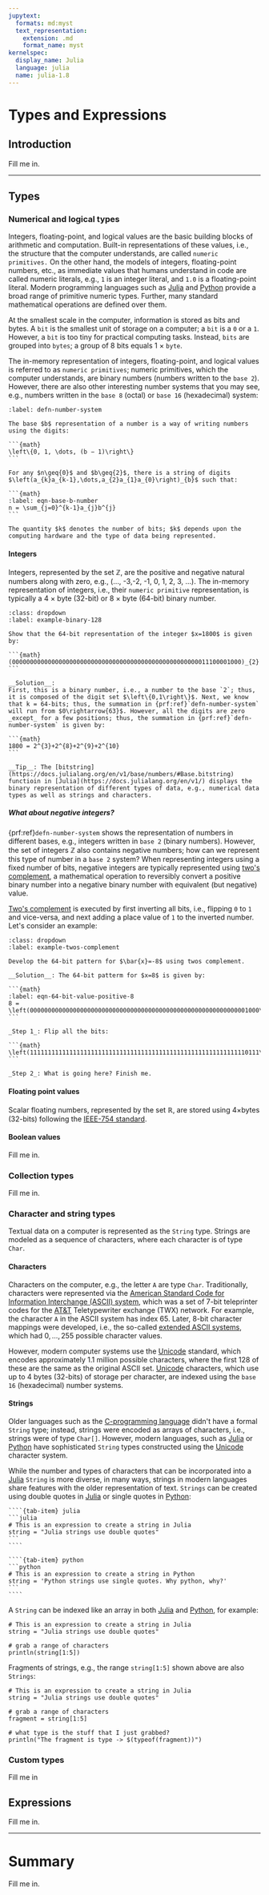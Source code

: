 ```yaml
---
jupytext:
  formats: md:myst
  text_representation:
    extension: .md
    format_name: myst
kernelspec:
  display_name: Julia
  language: julia
  name: julia-1.8
---
```


# Types and Expressions 

## Introduction
Fill me in. 

---

## Types

### Numerical and logical types
Integers, floating-point, and logical values are the basic building blocks of arithmetic and computation. Built-in representations of these values, i.e., the structure that the computer understands, are called `numeric primitives.` On the other hand, the models of integers, floating-point numbers, etc., as immediate values that humans understand in code are called numeric literals, e.g., `1` is an integer literal, and `1.0` is a floating-point literal. Modern programming languages such as [Julia](https://docs.julialang.org) and [Python](https://www.python.org) provide a broad range of primitive numeric types. Further, many standard mathematical operations are defined over them. 

At the smallest scale in the computer, information is stored as bits and bytes. A `bit` is the smallest unit of storage on a computer; a `bit` is a `0` or a `1`. However, a `bit` is too tiny for practical computing tasks. Instead, `bits` are grouped into `bytes`; a group of 8 bits equals  1 $\times$ `byte`.  

The in-memory representation of integers, floating-point, and logical values is referred to as `numeric primitives`; numeric primitives, which the computer understands, are binary numbers (numbers written to the `base 2`). However, there are also other interesting number systems that you may see, e.g., numbers written in the `base 8` (octal) or `base 16` (hexadecimal) system:

````{prf:definition} Base $b$ numbers
:label: defn-number-system

The base $b$ representation of a number is a way of writing numbers using the digits:

```{math}
\left\{0, 1, \dots, (b − 1)\right\}
```

For any $n\geq{0}$ and $b\geq{2}$, there is a string of digits $\left(a_{k}a_{k-1},\dots,a_{2}a_{1}a_{0}\right)_{b}$ such that:

```{math}
:label: eqn-base-b-number
n = \sum_{j=0}^{k-1}a_{j}b^{j}
```

The quantity $k$ denotes the number of bits; $k$ depends upon the computing hardware and the type of data being represented.
````


#### Integers
Integers, represented by the set $\mathbb{Z}$, are the positive and negative natural numbers along with zero, e.g., ($\dots$, -3,-2, -1, 0, 1, 2, 3, $\dots$). The in-memory representation of integers, i.e., their `numeric primitive` representation, is typically a 4 $\times$ byte (32-bit) or 8 $\times$ byte (64-bit) binary number.

````{prf:example} 64-bit integer
:class: dropdown
:label: example-binary-128

Show that the 64-bit representation of the integer $x=1800$ is given by:

```{math}
(0000000000000000000000000000000000000000000000000000011100001000)_{2}
```

__Solution__:
First, this is a binary number, i.e., a number to the base `2`; thus, it is composed of the digit set $\left\{0,1\right\}$. Next, we know that k = 64-bits; thus, the summation in {prf:ref}`defn-number-system` will run from $0\rightarrow{63}$. However, all the digits are zero _except_ for a few positions; thus, the summation in {prf:ref}`defn-number-system` is given by:

```{math}
1800 = 2^{3}+2^{8}+2^{9}+2^{10}
```

__Tip__: The [bitstring](https://docs.julialang.org/en/v1/base/numbers/#Base.bitstring) functioin in [Julia](https://docs.julialang.org/en/v1/) displays the binary representation of different types of data, e.g., numerical data types as well as strings and characters.
````

##### What about negative integers?
{prf:ref}`defn-number-system` shows the representation of numbers in different bases, e.g., integers written in `base 2` (binary numbers). However, the set of integers $\mathbb{Z}$ also contains negative numbers; how can we represent this type of number in a `base 2` system? When representing integers using a fixed number of bits, negative integers are typically represented using [two's complement](https://en.wikipedia.org/wiki/Two%27s_complement), a mathematical operation to reversibly convert a positive binary number into a negative binary number with equivalent (but negative) value.

[Two's complement](https://en.wikipedia.org/wiki/Two%27s_complement) is executed by first inverting all bits, i.e., flipping `0` to `1` and vice-versa, and next adding a place value of `1` to the inverted number. Let's consider an example:

````{prf:example} Two's complement
:class: dropdown
:label: example-twos-complement

Develop the 64-bit pattern for $\bar{x}=-8$ using twos complement. 

__Solution__: The 64-bit patterm for $x=8$ is given by:

```{math}
:label: eqn-64-bit-value-positive-8
8 = \left(0000000000000000000000000000000000000000000000000000000000001000\right)_{2}
```

_Step 1_: Flip all the bits:

```{math}
\left(1111111111111111111111111111111111111111111111111111111111110111\right)_{2}
```

_Step 2_: What is going here? Finish me.

````

#### Floating point values
Scalar floating numbers, represented by the set $\mathbb{R}$, are stored using 4$\times$bytes (32-bits) following the [IEEE-754 standard](https://en.wikipedia.org/wiki/IEEE_754).

#### Boolean values
Fill me in.

### Collection types
Fill me in.

### Character and string types
Textual data on a computer is represented as the `String` type. Strings are modeled as a sequence of characters, where each character is of type `Char`.

#### Characters
Characters on the computer, e.g., the letter `A` are type `Char`. Traditionally, characters were represented via the [American Standard Code for Information Interchange (ASCII) system](https://en.wikipedia.org/wiki/ASCII), which was a set of 7-bit teleprinter codes for the [AT&T](https://www.att.com) Teletypewriter exchange (TWX) network. For example, the character `A` in the ASCII system has index 65. Later, 8-bit character mappings were developed, i.e., the so-called [extended ASCII systems](https://en.wikipedia.org/wiki/Extended_ASCII), which had $0,\dots,255$ possible character values.

However, modern computer systems use the [Unicode](https://en.wikipedia.org/wiki/Unicode) standard, which encodes approximately 1.1 million possible characters, where the first 128 of these are the same as the original ASCII set. [Unicode](https://en.wikipedia.org/wiki/Unicode) characters, which use up to 4 bytes (32-bits) of storage per character, are indexed using the `base 16` (hexadecimal) number systems.

#### Strings
Older languages such as the [C-programming language](https://en.wikipedia.org/wiki/C_(programming_language)) didn't have a formal `String` type; instead, strings were encoded as arrays of characters, i.e., strings were of type `Char[]`. However, modern languages, such as 
[Julia](https://docs.julialang.org) or [Python](https://www.python.org) have sophisticated `String` types constructed using the [Unicode](https://en.wikipedia.org/wiki/Unicode) character system. 

While the number and types of characters that can be incorporated into a [Julia](https://docs.julialang.org) `String` is more diverse, in many ways, strings in modern languages share features with the older representation of text. `Strings` can be created using double quotes in [Julia](https://docs.julialang.org) or single quotes in [Python](https://www.python.org):


`````{tab-set}
````{tab-item} julia
```julia
# This is an expression to create a string in Julia
string = "Julia strings use double quotes"
```
````

````{tab-item} python
```python
# This is an expression to create a string in Python
string = 'Python strings use single quotes. Why python, why?'
```
````
`````

A `String` can be indexed like an array in both [Julia](https://docs.julialang.org) and  [Python](https://www.python.org), for example:

```{code-cell} julia
# This is an expression to create a string in Julia
string = "Julia strings use double quotes"

# grab a range of characters
println(string[1:5])
```

Fragments of strings, e.g., the range `string[1:5]` shown above are also `Strings`:

```{code-cell} julia
# This is an expression to create a string in Julia
string = "Julia strings use double quotes"

# grab a range of characters
fragment = string[1:5]

# what type is the stuff that I just grabbed?
println("The fragment is type -> $(typeof(fragment))")
```

### Custom types
Fill me in

## Expressions
Fill me in.

---

# Summary
Fill me in.